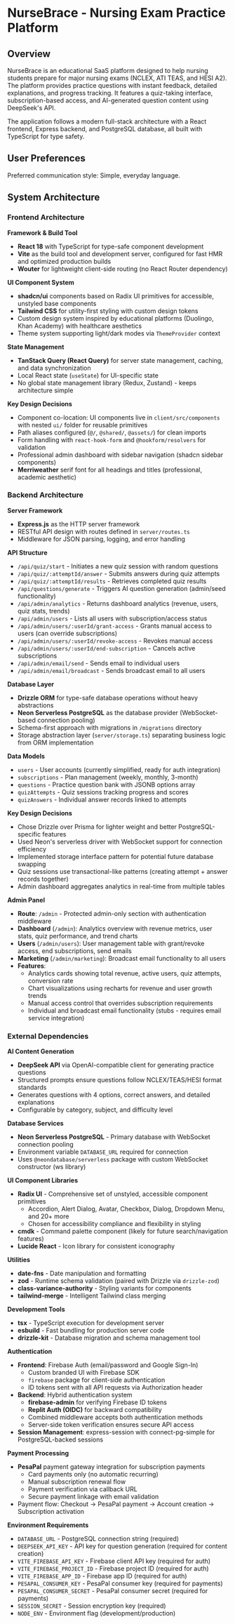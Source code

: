 # NurseBrace - Nursing Exam Practice Platform

## Overview

NurseBrace is an educational SaaS platform designed to help nursing students prepare for major nursing exams (NCLEX, ATI TEAS, and HESI A2). The platform provides practice questions with instant feedback, detailed explanations, and progress tracking. It features a quiz-taking interface, subscription-based access, and AI-generated question content using DeepSeek's API.

The application follows a modern full-stack architecture with a React frontend, Express backend, and PostgreSQL database, all built with TypeScript for type safety.

## User Preferences

Preferred communication style: Simple, everyday language.

## System Architecture

### Frontend Architecture

**Framework & Build Tool**
- **React 18** with TypeScript for type-safe component development
- **Vite** as the build tool and development server, configured for fast HMR and optimized production builds
- **Wouter** for lightweight client-side routing (no React Router dependency)

**UI Component System**
- **shadcn/ui** components based on Radix UI primitives for accessible, unstyled base components
- **Tailwind CSS** for utility-first styling with custom design tokens
- Custom design system inspired by educational platforms (Duolingo, Khan Academy) with healthcare aesthetics
- Theme system supporting light/dark modes via `ThemeProvider` context

**State Management**
- **TanStack Query (React Query)** for server state management, caching, and data synchronization
- Local React state (`useState`) for UI-specific state
- No global state management library (Redux, Zustand) - keeps architecture simple

**Key Design Decisions**
- Component co-location: UI components live in `client/src/components` with nested `ui/` folder for reusable primitives
- Path aliases configured (`@/`, `@shared/`, `@assets/`) for clean imports
- Form handling with `react-hook-form` and `@hookform/resolvers` for validation
- Professional admin dashboard with sidebar navigation (shadcn sidebar components)
- **Merriweather** serif font for all headings and titles (professional, academic aesthetic)

### Backend Architecture

**Server Framework**
- **Express.js** as the HTTP server framework
- RESTful API design with routes defined in `server/routes.ts`
- Middleware for JSON parsing, logging, and error handling

**API Structure**
- `/api/quiz/start` - Initiates a new quiz session with random questions
- `/api/quiz/:attemptId/answer` - Submits answers during quiz attempts
- `/api/quiz/:attemptId/results` - Retrieves completed quiz results
- `/api/questions/generate` - Triggers AI question generation (admin/seed functionality)
- `/api/admin/analytics` - Returns dashboard analytics (revenue, users, quiz stats, trends)
- `/api/admin/users` - Lists all users with subscription/access status
- `/api/admin/users/:userId/grant-access` - Grants manual access to users (can override subscriptions)
- `/api/admin/users/:userId/revoke-access` - Revokes manual access
- `/api/admin/users/:userId/end-subscription` - Cancels active subscriptions
- `/api/admin/email/send` - Sends email to individual users
- `/api/admin/email/broadcast` - Sends broadcast email to all users

**Database Layer**
- **Drizzle ORM** for type-safe database operations without heavy abstractions
- **Neon Serverless PostgreSQL** as the database provider (WebSocket-based connection pooling)
- Schema-first approach with migrations in `/migrations` directory
- Storage abstraction layer (`server/storage.ts`) separating business logic from ORM implementation

**Data Models**
- `users` - User accounts (currently simplified, ready for auth integration)
- `subscriptions` - Plan management (weekly, monthly, 3-month)
- `questions` - Practice question bank with JSONB options array
- `quizAttempts` - Quiz sessions tracking progress and scores
- `quizAnswers` - Individual answer records linked to attempts

**Key Design Decisions**
- Chose Drizzle over Prisma for lighter weight and better PostgreSQL-specific features
- Used Neon's serverless driver with WebSocket support for connection efficiency
- Implemented storage interface pattern for potential future database swapping
- Quiz sessions use transactional-like patterns (creating attempt + answer records together)
- Admin dashboard aggregates analytics in real-time from multiple tables

**Admin Panel**
- **Route**: `/admin` - Protected admin-only section with authentication middleware
- **Dashboard** (`/admin`): Analytics overview with revenue metrics, user stats, quiz performance, and trend charts
- **Users** (`/admin/users`): User management table with grant/revoke access, end subscriptions, send emails
- **Marketing** (`/admin/marketing`): Broadcast email functionality to all users
- **Features**: 
  - Analytics cards showing total revenue, active users, quiz attempts, conversion rate
  - Chart visualizations using recharts for revenue and user growth trends  
  - Manual access control that overrides subscription requirements
  - Individual and broadcast email functionality (stubs - requires email service integration)

### External Dependencies

**AI Content Generation**
- **DeepSeek API** via OpenAI-compatible client for generating practice questions
- Structured prompts ensure questions follow NCLEX/TEAS/HESI format standards
- Generates questions with 4 options, correct answers, and detailed explanations
- Configurable by category, subject, and difficulty level

**Database Services**
- **Neon Serverless PostgreSQL** - Primary database with WebSocket connection pooling
- Environment variable `DATABASE_URL` required for connection
- Uses `@neondatabase/serverless` package with custom WebSocket constructor (ws library)

**UI Component Libraries**
- **Radix UI** - Comprehensive set of unstyled, accessible component primitives
  - Accordion, Alert Dialog, Avatar, Checkbox, Dialog, Dropdown Menu, and 20+ more
  - Chosen for accessibility compliance and flexibility in styling
- **cmdk** - Command palette component (likely for future search/navigation features)
- **Lucide React** - Icon library for consistent iconography

**Utilities**
- **date-fns** - Date manipulation and formatting
- **zod** - Runtime schema validation (paired with Drizzle via `drizzle-zod`)
- **class-variance-authority** - Styling variants for components
- **tailwind-merge** - Intelligent Tailwind class merging

**Development Tools**
- **tsx** - TypeScript execution for development server
- **esbuild** - Fast bundling for production server code
- **drizzle-kit** - Database migration and schema management tool

**Authentication**
- **Frontend**: Firebase Auth (email/password and Google Sign-In)
  - Custom branded UI with Firebase SDK
  - `firebase` package for client-side authentication
  - ID tokens sent with all API requests via Authorization header
- **Backend**: Hybrid authentication system
  - **firebase-admin** for verifying Firebase ID tokens
  - **Replit Auth (OIDC)** for backward compatibility
  - Combined middleware accepts both authentication methods
  - Server-side token verification ensures secure API access
- **Session Management**: express-session with connect-pg-simple for PostgreSQL-backed sessions

**Payment Processing**
- **PesaPal** payment gateway integration for subscription payments
  - Card payments only (no automatic recurring)
  - Manual subscription renewal flow
  - Payment verification via callback URL
  - Secure payment linkage with email validation
- Payment flow: Checkout → PesaPal payment → Account creation → Subscription activation

**Environment Requirements**
- `DATABASE_URL` - PostgreSQL connection string (required)
- `DEEPSEEK_API_KEY` - API key for question generation (required for content creation)
- `VITE_FIREBASE_API_KEY` - Firebase client API key (required for auth)
- `VITE_FIREBASE_PROJECT_ID` - Firebase project ID (required for auth)
- `VITE_FIREBASE_APP_ID` - Firebase app ID (required for auth)
- `PESAPAL_CONSUMER_KEY` - PesaPal consumer key (required for payments)
- `PESAPAL_CONSUMER_SECRET` - PesaPal consumer secret (required for payments)
- `SESSION_SECRET` - Session encryption key (required)
- `NODE_ENV` - Environment flag (development/production)